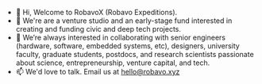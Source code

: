 - 👋 Hi, Welcome to RobavoX (Robavo Expeditions).
- 👀 We're are a venture studio and an early-stage fund interested in creating and funding civic and deep tech projects.
- 💞️ We’re always interested in collaborating with senior engineers (hardware, software, embedded systems, etc), designers, university faculty, graduate students, postdocs, and research scientists passionate about science, entrepreneurship, venture capital, and tech.
- 📫 We'd love to talk. Email us at hello@robavo.xyz

<!---
robavox/robavox is a ✨ special ✨ repository because its `README.md` (this file) appears on your GitHub profile.
You can click the Preview link to take a look at your changes.
--->
